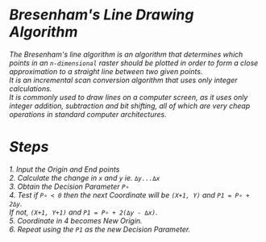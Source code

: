 # *Bresenham's Line Drawing Algorithm*

*The Bresenham's line algorithm is an algorithm that determines which points in an `n-dimensional` raster should be plotted in order to form a close approximation to a straight line between two given points.<br>*
*It is an incremental scan conversion algorithm that uses only integer calculations.*<br>
*It is commonly used to draw lines on a computer screen, as it uses only integer addition, subtraction and bit shifting, all of which are very cheap operations in standard computer architectures.*

# *Steps*

*1. Input the Origin and End points<br>*
*2. Calculate the change in `x` and `y` ie. `∆y...∆x` <br>*
*3. Obtain the Decision Parameter `P∘` <br>*
*4. Test if `P∘ < 0` then the next Coordinate will be `(X+1, Y)` and `P1 = P∘ + 2∆y`.<br> 
If not, `(X+1, Y+1)` and `P1 = P∘ + 2(∆y - ∆x)`.<br>*
*5. Coordinate in 4 becomes New Origin.<br>*
*6. Repeat using the `P1` as the new Decision Parameter.*